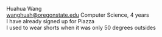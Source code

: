 Huahua Wang  
wanghuah@oregonstate.edu 
Computer Science, 4 years  
I have already signed up for Piazza  
I used to wear shorts when it was only 50 degrees outsides
